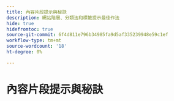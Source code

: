 ```yaml
---
title: 內容片段提示與秘訣
description: 網站階層、分類法和標籤提示最佳作法
hide: true
hidefromtoc: true
source-git-commit: 6f4d811e796b34985fa9d5af335239948e59c1ef
workflow-type: tm+mt
source-wordcount: '18'
ht-degree: 0%

---
```



# 內容片段提示與秘訣
